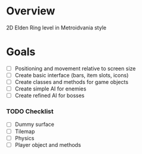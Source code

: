 # Overview

2D Elden Ring level in Metroidvania style

# Goals

- [ ] Positioning and movement relative to screen size
- [ ] Create basic interface (bars, item slots, icons)
- [ ] Create classes and methods for game objects
- [ ] Create simple AI for enemies
- [ ] Create refined AI for bosses

### TODO Checklist

- [ ] Dummy surface
- [ ] Tilemap
- [ ] Physics
- [ ] Player object and methods